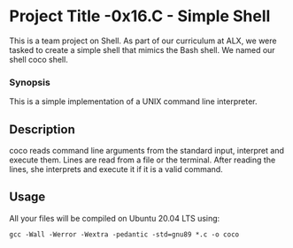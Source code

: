# Project Title -0x16.C - Simple Shell
 This is a team project on Shell. As part of our curriculum at ALX, we were tasked to create a simple shell that mimics the Bash shell. We named our shell coco shell.

### Synopsis

This is a simple implementation of a UNIX command line interpreter.

## Description

coco reads command line arguments from the standard input, interpret and execute them. Lines are read from a file or the terminal. After reading the lines, she interprets and execute it if it is a valid command.

## Usage

All your files will be compiled on Ubuntu 20.04 LTS using:

	gcc -Wall -Werror -Wextra -pedantic -std=gnu89 *.c -o coco

